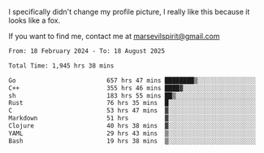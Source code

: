 I specifically didn't change my profile picture, I really like this because it looks like a fox.

If you want to find me, contact me at marsevilspirit@gmail.com

<!--START_SECTION:waka-->

```txt
From: 18 February 2024 - To: 18 August 2025

Total Time: 1,945 hrs 38 mins

Go                         657 hrs 47 mins ████████▒░░░░░░░░░░░░░░░░   33.81 %
C++                        355 hrs 46 mins ████▓░░░░░░░░░░░░░░░░░░░░   18.29 %
sh                         183 hrs 55 mins ██▒░░░░░░░░░░░░░░░░░░░░░░   09.45 %
Rust                       76 hrs 35 mins  █░░░░░░░░░░░░░░░░░░░░░░░░   03.94 %
C                          53 hrs 47 mins  ▓░░░░░░░░░░░░░░░░░░░░░░░░   02.76 %
Markdown                   51 hrs          ▓░░░░░░░░░░░░░░░░░░░░░░░░   02.62 %
Clojure                    40 hrs 38 mins  ▓░░░░░░░░░░░░░░░░░░░░░░░░   02.09 %
YAML                       29 hrs 43 mins  ▒░░░░░░░░░░░░░░░░░░░░░░░░   01.53 %
Bash                       19 hrs 38 mins  ▒░░░░░░░░░░░░░░░░░░░░░░░░   01.01 %
```

<!--END_SECTION:waka-->

